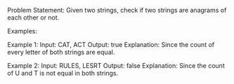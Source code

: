 Problem Statement: Given two strings, check if two strings are anagrams of each other or not.

Examples:

Example 1:
Input: CAT, ACT
Output: true
Explanation: Since the count of every letter of both strings are equal.

Example 2:
Input: RULES, LESRT 
Output: false
Explanation: Since the count of U and T  is not equal in both strings.